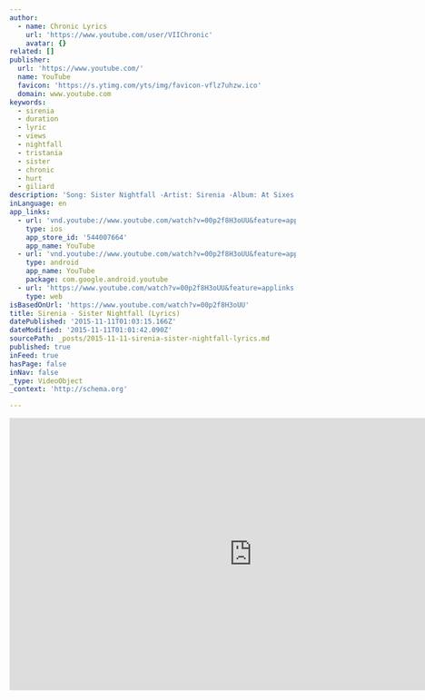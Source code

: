 ```yaml
---
author:
  - name: Chronic Lyrics
    url: 'https://www.youtube.com/user/VIIChronic'
    avatar: {}
related: []
publisher:
  url: 'https://www.youtube.com/'
  name: YouTube
  favicon: 'https://s.ytimg.com/yts/img/favicon-vflz7uhzw.ico'
  domain: www.youtube.com
keywords:
  - sirenia
  - duration
  - lyric
  - views
  - nightfall
  - tristania
  - sister
  - chronic
  - hurt
  - giliard
description: 'Song: Sister Nightfall -Artist: Sirenia -Album: At Sixes and Sevens -Year: 2002 -Lyrics: Child, every time you come around You divert my feelings, and bring me further down Would you like to be the serpentine whirls of the stream?'
inLanguage: en
app_links:
  - url: 'vnd.youtube://www.youtube.com/watch?v=00p2f8H3oUU&feature=applinks'
    type: ios
    app_store_id: '544007664'
    app_name: YouTube
  - url: 'vnd.youtube://www.youtube.com/watch?v=00p2f8H3oUU&feature=applinks'
    type: android
    app_name: YouTube
    package: com.google.android.youtube
  - url: 'https://www.youtube.com/watch?v=00p2f8H3oUU&feature=applinks'
    type: web
isBasedOnUrl: 'https://www.youtube.com/watch?v=00p2f8H3oUU'
title: Sirenia - Sister Nightfall (Lyrics)
datePublished: '2015-11-11T01:03:15.166Z'
dateModified: '2015-11-11T01:01:42.090Z'
sourcePath: _posts/2015-11-11-sirenia-sister-nightfall-lyrics.md
published: true
inFeed: true
hasPage: false
inNav: false
_type: VideoObject
_context: 'http://schema.org'

---
```

<iframe src="https://cdn.embedly.com/widgets/media.html?src=https%3A%2F%2Fwww.youtube.com%2Fembed%2F00p2f8H3oUU%3Ffeature%3Doembed&amp;url=https%3A%2F%2Fwww.youtube.com%2Fwatch%3Fv%3D00p2f8H3oUU&amp;image=https%3A%2F%2Fi.ytimg.com%2Fvi%2F00p2f8H3oUU%2Fhqdefault.jpg&amp;key=b7d04c9b404c499eba89ee7072e1c4f7&amp;type=text%2Fhtml&amp;schema=youtube" width="854" height="480" scrolling="no" frameborder="0" allowfullscreen="allowfullscreen" style=""></iframe>